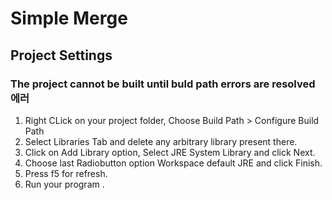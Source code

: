 ﻿# Simple Merge

## Project Settings

### The project cannot be built until buld path errors are resolved 에러
1. Right CLick on your project folder, Choose Build Path > Configure Build Path
2. Select Libraries Tab and delete any arbitrary library present there.
3. Click on Add Library option, Select JRE System Library and click Next.
4. Choose last Radiobutton option Workspace default JRE and click Finish.
5. Press f5 for refresh.
6. Run your program .

